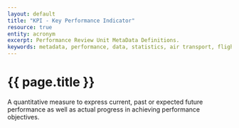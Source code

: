 ```yaml
---
layout: default
title: "KPI - Key Performance Indicator"
resource: true
entity: acronym
excerpt: Performance Review Unit MetaData Definitions.
keywords: metadata, performance, data, statistics, air transport, flights, europe, delay, safety
---
```

# {{ page.title }}

A quantitative measure to express current, past or expected future performance
as well as actual progress in achieving performance objectives.